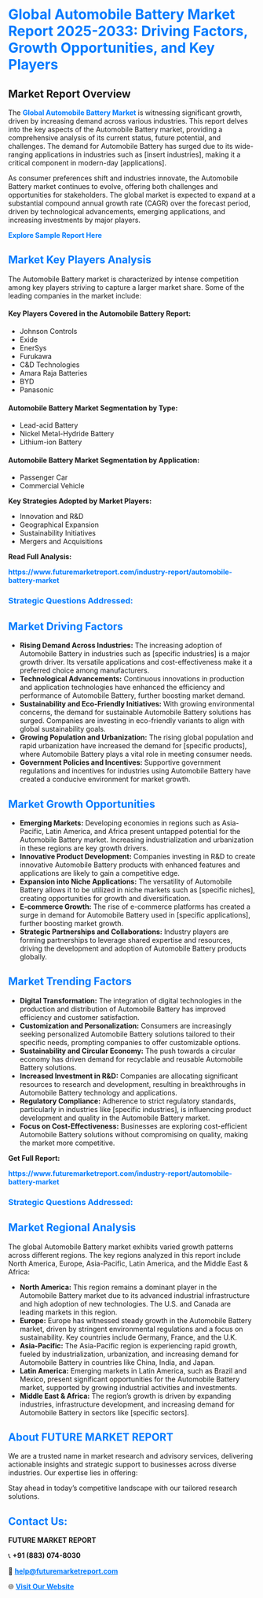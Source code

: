 <h1 style="color: #007BFF;">Global Automobile Battery Market Report 2025-2033: Driving Factors, Growth Opportunities, and Key Players</h1>

<section id="overview">
<h2>Market Report Overview</h2>
<p>The <a href="https://www.futuremarketreport.com/industry-report/automobile-battery-market" style="color: #007BFF; text-decoration: none;"><strong>Global Automobile Battery Market</strong></a> is witnessing significant growth, driven by increasing demand across various industries. This report delves into the key aspects of the Automobile Battery market, providing a comprehensive analysis of its current status, future potential, and challenges. The demand for Automobile Battery has surged due to its wide-ranging applications in industries such as [insert industries], making it a critical component in modern-day [applications].</p>
<p>As consumer preferences shift and industries innovate, the Automobile Battery market continues to evolve, offering both challenges and opportunities for stakeholders. The global market is expected to expand at a substantial compound annual growth rate (CAGR) over the forecast period, driven by technological advancements, emerging applications, and increasing investments by major players.</p>
</section>

<section id="overview">
<p><a href="https://www.futuremarketreport.com/request-sample/reportId=47247" style="color: #007BFF; text-decoration: none;"><strong>Explore Sample Report Here</strong></a></p>
</section>

<section id="key-players">
<h2 style="color: #007BFF;">Market Key Players Analysis</h2>
<p>The Automobile Battery market is characterized by intense competition among key players striving to capture a larger market share. Some of the leading companies in the market include:</p>
<h4>Key Players Covered in the Automobile Battery Report:</h4>
<ul><li>Johnson Controls</li><li>Exide</li><li>EnerSys</li><li>Furukawa</li><li>C&amp;D Technologies</li><li>Amara Raja Batteries</li><li>BYD</li><li>Panasonic</li></ul>
<h4>Automobile Battery Market Segmentation by Type:</h4>
<ul><li>Lead-acid Battery</li><li>Nickel Metal-Hydride Battery</li><li>Lithium-ion Battery</li></ul>

<h4>Automobile Battery Market Segmentation by Application:</h4>
<ul><li>Passenger Car</li><li>Commercial Vehicle</li></ul>
<p><strong>Key Strategies Adopted by Market Players:</strong></p>
<ul>
<li>Innovation and R&D</li>
<li>Geographical Expansion</li>
<li>Sustainability Initiatives</li>
<li>Mergers and Acquisitions</li>
</ul>
</section>

<section>
<p><strong>Read Full Analysis: </strong></p><a href="https://www.futuremarketreport.com/industry-report/automobile-battery-market" style="color: #007BFF; text-decoration: none;"><strong>https://www.futuremarketreport.com/industry-report/automobile-battery-market</strong></a>
<h3 style="color: #007BFF;">Strategic Questions Addressed:</h3>
</section>

<section id="driving-factors">
<h2 style="color: #007BFF;">Market Driving Factors</h2>
<ul>
<li><strong>Rising Demand Across Industries:</strong> The increasing adoption of Automobile Battery in industries such as [specific industries] is a major growth driver. Its versatile applications and cost-effectiveness make it a preferred choice among manufacturers.</li>
<li><strong>Technological Advancements:</strong> Continuous innovations in production and application technologies have enhanced the efficiency and performance of Automobile Battery, further boosting market demand.</li>
<li><strong>Sustainability and Eco-Friendly Initiatives:</strong> With growing environmental concerns, the demand for sustainable Automobile Battery solutions has surged. Companies are investing in eco-friendly variants to align with global sustainability goals.</li>
<li><strong>Growing Population and Urbanization:</strong> The rising global population and rapid urbanization have increased the demand for [specific products], where Automobile Battery plays a vital role in meeting consumer needs.</li>
<li><strong>Government Policies and Incentives:</strong> Supportive government regulations and incentives for industries using Automobile Battery have created a conducive environment for market growth.</li>
</ul>
</section>

<section id="growth-opportunities">
<h2 style="color: #007BFF;">Market Growth Opportunities</h2>
<ul>
<li><strong>Emerging Markets:</strong> Developing economies in regions such as Asia-Pacific, Latin America, and Africa present untapped potential for the Automobile Battery market. Increasing industrialization and urbanization in these regions are key growth drivers.</li>
<li><strong>Innovative Product Development:</strong> Companies investing in R&D to create innovative Automobile Battery products with enhanced features and applications are likely to gain a competitive edge.</li>
<li><strong>Expansion into Niche Applications:</strong> The versatility of Automobile Battery allows it to be utilized in niche markets such as [specific niches], creating opportunities for growth and diversification.</li>
<li><strong>E-commerce Growth:</strong> The rise of e-commerce platforms has created a surge in demand for Automobile Battery used in [specific applications], further boosting market growth.</li>
<li><strong>Strategic Partnerships and Collaborations:</strong> Industry players are forming partnerships to leverage shared expertise and resources, driving the development and adoption of Automobile Battery products globally.</li>
</ul>
</section>

<section id="trending-factors">
<h2 style="color: #007BFF;">Market Trending Factors</h2>
<ul>
<li><strong>Digital Transformation:</strong> The integration of digital technologies in the production and distribution of Automobile Battery has improved efficiency and customer satisfaction.</li>
<li><strong>Customization and Personalization:</strong> Consumers are increasingly seeking personalized Automobile Battery solutions tailored to their specific needs, prompting companies to offer customizable options.</li>
<li><strong>Sustainability and Circular Economy:</strong> The push towards a circular economy has driven demand for recyclable and reusable Automobile Battery solutions.</li>
<li><strong>Increased Investment in R&D:</strong> Companies are allocating significant resources to research and development, resulting in breakthroughs in Automobile Battery technology and applications.</li>
<li><strong>Regulatory Compliance:</strong> Adherence to strict regulatory standards, particularly in industries like [specific industries], is influencing product development and quality in the Automobile Battery market.</li>
<li><strong>Focus on Cost-Effectiveness:</strong> Businesses are exploring cost-efficient Automobile Battery solutions without compromising on quality, making the market more competitive.</li>
</ul>
</section>

<section>
<p><strong>Get Full Report: </strong></p><a href="https://www.futuremarketreport.com/industry-report/automobile-battery-market" style="color: #007BFF; text-decoration: none;"><strong>https://www.futuremarketreport.com/industry-report/automobile-battery-market</strong></a>
<h3 style="color: #007BFF;">Strategic Questions Addressed:</h3>
</section>


<section id="regional-analysis">
<h2 style="color: #007BFF;">Market Regional Analysis</h2>
<p>The global Automobile Battery market exhibits varied growth patterns across different regions. The key regions analyzed in this report include North America, Europe, Asia-Pacific, Latin America, and the Middle East & Africa:</p>
<ul>
<li><strong>North America:</strong> This region remains a dominant player in the Automobile Battery market due to its advanced industrial infrastructure and high adoption of new technologies. The U.S. and Canada are leading markets in this region.</li>
<li><strong>Europe:</strong> Europe has witnessed steady growth in the Automobile Battery market, driven by stringent environmental regulations and a focus on sustainability. Key countries include Germany, France, and the U.K.</li>
<li><strong>Asia-Pacific:</strong> The Asia-Pacific region is experiencing rapid growth, fueled by industrialization, urbanization, and increasing demand for Automobile Battery in countries like China, India, and Japan.</li>
<li><strong>Latin America:</strong> Emerging markets in Latin America, such as Brazil and Mexico, present significant opportunities for the Automobile Battery market, supported by growing industrial activities and investments.</li>
<li><strong>Middle East & Africa:</strong> The region’s growth is driven by expanding industries, infrastructure development, and increasing demand for Automobile Battery in sectors like [specific sectors].</li>
</ul>
</section>

<footer>
<h2 style="color: #007BFF;">About FUTURE MARKET REPORT</h2>
<p>We are a trusted name in market research and advisory services, delivering actionable insights and strategic support to businesses across diverse industries. Our expertise lies in offering:</p>

<p>Stay ahead in today’s competitive landscape with our tailored research solutions.</p>

<h2 style="color: #007BFF;">Contact Us:</h2>
<p><strong>FUTURE MARKET REPORT</strong></p>
<p>📞 <strong>+91 (883) 074-8030</strong></p>
<p>📧 <strong><a href="mailto:help@futuremarketreport.com" style="color: #007BFF;">help@futuremarketreport.com</a></strong></p>
<p>🌐 <strong><a href="https://www.futuremarketreport.com/" style="color: #007BFF;">Visit Our Website</a></strong></p>
</footer>